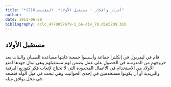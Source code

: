 ```yaml
---
title: "*أخبار وأفكار : مستقبل الأولاد*. المقتبس 6(7)"
author: 
date: 1911-06-28
bibliography: oclc_4770057679-i_66-div_78.d1e5209.bib
---
```




##  مستقبل الأولاد 


 قام في ليفربول في إنكلترا جماعة وأسسوا جمعية غايتها مساعدة الصبيان والبنات بعد خروجهم من المدرسة في الحصول على عمل يضمن لهم مستقبلهم وهي تبذل جهدها لمنع الأولاد من الاستخدام في الأعمال المحدودة التي لا تحتاج لإتعاب فكر كتوزيع البرقية   والبريدية أو أن يكونوا مستخدمين في  إحدى  الحوانيت وهي تبحث في ميل الولد فتضعه في محل يوافق ميله. 
